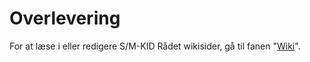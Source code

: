 # Overlevering

For at læse i eller redigere S/M-KID Rådet wikisider, gå til fanen "[Wiki](https://github.com/SMRaadet/Overlevering/wiki)".

